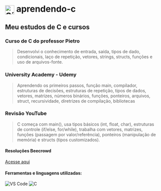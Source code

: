 <h1>
  <img src="https://cdn.jsdelivr.net/gh/devicons/devicon/icons/c/c-original.svg" alt="Símbolo C" width="30" style="vertical-align: middle;">
  aprendendo-c
</h1>

## Meu estudos de C e cursos

### Curso de C do professor Pietro
> Desenvolvi o conhecimento de entrada, saída, tipos de dado, condicionais,
laço de repetição, vetores, strings, structs, funções e uso de arquivos-fonte.

### University Academy - Udemy
> Aprendendo os primeiros passos, função main, compilador, estruturas de decisões, 
estruturas de repetição, tipos de dados, vetores, matrizes, números binários, funções, 
ponteiros, arquivos, struct, recursividade, diretrizes de compilação, bibliotecas

### Revisão YouTube
> C começa com main(), usa tipos básicos (int, float, char), estruturas de controle (if/else, for/while), trabalha com vetores, matrizes, funções (passagem por valor/referência), ponteiros (manipulação de memória) e structs (tipos customizados).

#### Resoluções Beecrowd
[Acesse aqui](/beecrowd/)

#### Ferramentas e linguagens utilizadas:

<div>
  <img src="https://img.shields.io/badge/-VS%20Code-007ACC?logo=visual-studio-code&logoColor=white&style=flat" alt="VS Code">
  <img src="https://img.shields.io/badge/-C-00599C?logo=c&logoColor=white&style=flat" alt="C">
</div>
